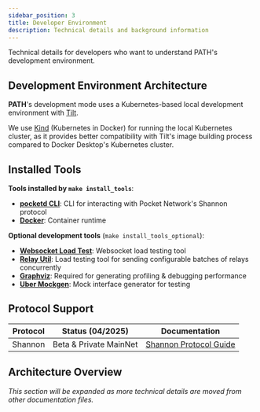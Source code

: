 ```yaml
---
sidebar_position: 3
title: Developer Environment
description: Technical details and background information
---
```


Technical details for developers who want to understand PATH's development environment.

## Development Environment Architecture

**PATH**'s development mode uses a Kubernetes-based local development environment with [Tilt](https://tilt.dev/).

We use [Kind](https://kind.sigs.k8s.io/) (Kubernetes in Docker) for running the local Kubernetes cluster, as it provides better compatibility with Tilt's image building process compared to Docker Desktop's Kubernetes cluster.

## Installed Tools

**Tools installed by `make install_tools`**:

- [**pocketd CLI**](https://dev.poktroll.com/category/pocketd-cli): CLI for interacting with Pocket Network's Shannon protocol
- [**Docker**](https://docs.docker.com/get-docker/): Container runtime

**Optional development tools** (`make install_tools_optional`):

- [**Websocket Load Test**](https://github.com/commoddity/websocket-load-test): Websocket load testing tool
- [**Relay Util**](https://github.com/commoddity/relay-util): Load testing tool for sending configurable batches of relays concurrently
- [**Graphviz**](https://graphviz.org): Required for generating profiling & debugging performance
- [**Uber Mockgen**](https://github.com/uber-go/mock): Mock interface generator for testing

## Protocol Support

| Protocol | Status (04/2025)       | Documentation                                     |
| -------- | ---------------------- | ------------------------------------------------- |
| Shannon  | Beta & Private MainNet | [Shannon Protocol Guide](2_cheatsheet_shannon.md) |

## Architecture Overview

_This section will be expanded as more technical details are moved from other documentation files._
